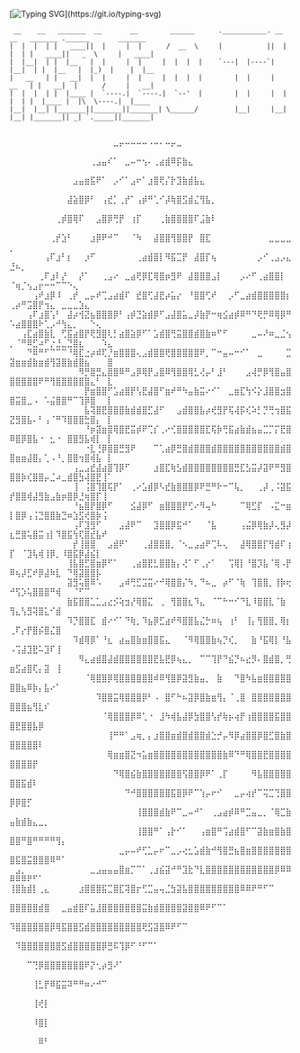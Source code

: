 [![Typing SVG](https://readme-typing-svg.herokuapp.com/?color=10B300FF&size=35&center=true&vCenter=true&width=1000&lines=Olá,+meu+nome+é+esquilo+png.;+Atualmente+sou+estudande+do+IFPR;)](https://git.io/typing-svg)



```
 __    __   _______  __       __        ______      .___________. __    __   _______ .______       _______ 
|  |  |  | |   ____||  |     |  |      /  __  \     |           ||  |  |  | |   ____||   _  \     |   ____|
|  |__|  | |  |__   |  |     |  |     |  |  |  |    `---|  |----`|  |__|  | |  |__   |  |_)  |    |  |__   
|   __   | |   __|  |  |     |  |     |  |  |  |        |  |     |   __   | |   __|  |      /     |   __|  
|  |  |  | |  |____ |  `----.|  `----.|  `--'  |        |  |     |  |  |  | |  |____ |  |\  \----.|  |____ 
|__|  |__| |_______||_______||_______| \______/         |__|     |__|  |__| |_______|| _| `._____||_______|
                                                                                                           
```
⠀⠀⠀⠀⠀⠀⠀⠀⠀⠀⠀⠀⠀⠀⠀⠀⠀⠀⣀⡤⠤⠤⠤⠤⠠⠤⠄⠤⡤⣀⠀⠀⠀⠀⠀⠀⠀⠀⠀⠀⠀⠀⠀⠀⠀⠀⠀⠀⠀⠀⠀⠀⠀⠀⠀⠀⠀⠀⠀⠀⠀⠀⠀⠀⠀⠀⠀
⠀⠀⠀⠀⠀⠀⠀⠀⠀⠀⠀⠀⠀⠀⢀⣠⣤⠎⠁⠀⣀⠤⠒⢢⠄⢀⣴⣾⠿⡯⣷⣄⠀⠀⠀⠀⠀⠀⠀⠀⠀⠀⠀⠀⠀⠀⠀⠀⠀⠀⠀⠀⠀⠀⠀⠀⠀⠀⠀⠀⠀⠀⠀⠀⠀⠀⠀
⠀⠀⠀⠀⠀⠀⠀⠀⠀⠀⠀⣠⣤⣶⣯⠟⠁⠀⡠⠊⠁⣠⠖⠁⣰⣿⢟⡌⡗⣹⣷⣾⣧⣄⠀⠀⠀⠀⠀⠀⠀⠀⠀⠀⠀⠀⠀⠀⠀⠀⠀⠀⠀⠀⠀⠀⠀⠀⠀⠀⠀⠀⠀⠀⠀⠀⠀
⠀⠀⠀⠀⠀⠀⠀⠀⠀⠀⣼⣵⣿⡿⠃⠀⢠⣞⡁⢀⡞⠁⢠⡾⠛⢁⠊⡼⢷⣿⣫⣾⣌⢻⣧⡀⠀⠀⠀⠀⠀⠀⠀⠀⠀⠀⠀⠀⠀⠀⠀⠀⠀⠀⠀⠀⠀⠀⠀⠀⠀⠀⠀⠀⠀⠀⠀
⠀⠀⠀⠀⠀⠀⠀⠀⢀⡾⣿⢿⠏⠀⠀⣠⣿⡿⢛⡟⠀⢰⡏⠀⠀⠀⢀⣷⣿⣿⣿⣿⠏⣨⣷⠇⠀⠀⠀⠀⠀⠀⠀⠀⠀⠀⠀⠀⠀⠀⠀⠀⠀⠀⠀⠀⠀⠀⠀⠀⠀⠀⠀⠀⠀⠀⠀
⠀⠀⠀⠀⠀⠀⠀⢀⡞⣱⠃⠀⠀⠀⣰⡿⠟⠚⠉⠀⠀⠈⠳⠀⠀⣼⣿⣿⢻⣿⣿⡟⠀⣿⣏⠀⠀⠀⠀⠀⠀⠀⠀⠀⠀⣀⣀⣀⣀⡀⠀⠀⠀⠀⠀⠀⠀⠀⠀⠀⠀⠀⠀⠀⠀⠀⠀
⠀⠀⠀⠀⠀⠀⢠⠏⣰⠃⡆⠀⠀⡰⠋⠀⠀⠀⠀⠀⠀⠀⢀⣴⣾⣿⡇⠻⣯⣉⡟⠀⣼⣿⡏⢦⠀⠀⠀⠀⠀⠀⠀⡠⠊⢀⣠⡠⣄⣘⠦⡀⠀⠀⠀⠀⠀⠀⠀⠀⠀⠀⠀⠀⠀⠀⠀
⠀⠀⠀⠀⠀⢀⠏⣰⠇⡜⠀⠀⡜⠁⠀⠀⢀⣠⠔⠀⣀⣴⢟⡿⣏⢿⣿⡶⣻⠟⠀⣼⣿⣿⣿⣠⡇⠀⠀⠀⡠⠔⠋⢀⣴⣿⣿⡇⠀⠈⢶⡈⢢⣠⡖⠒⠒⠉⠉⠑⢄⠀⠀⠀⠀⠀⠀
⠀⠀⠀⠀⢠⠞⣰⡿⠸⠀⢀⡞⠀⣀⡤⠞⢉⣠⣴⣾⠏⠀⣞⣿⢋⣼⣟⡴⣥⡔⠀⠘⣿⣿⢋⠞⠀⠀⡠⠋⣀⣴⣾⣿⣿⣿⣿⣿⡆⢀⡴⠛⣩⣿⡟⢲⣄⠀⣀⣀⣀⣱⣄⠀⠀⠀⠀
⠀⠀⠀⢠⠏⣰⣿⢡⠃⠀⣼⡴⢺⣝⣦⣿⣿⣿⡿⠃⢠⡾⣙⣵⣾⡿⠋⣠⣼⣿⣥⣀⡼⣷⡟⠒⢶⣪⣴⡾⠿⠛⠙⢟⡛⠿⢿⡿⠛⠡⣴⣿⣿⣿⠗⢁⡠⠚⢳⣄⡀⠀⠀⠑⢄⠀⠀
⠀⠀⢠⣏⣴⣿⣷⣇⠀⢋⣯⣴⣿⡟⢟⣻⣿⢇⡃⣴⣿⣵⡿⠋⠁⣡⣾⣿⢛⣭⣿⣿⣾⣿⣷⠶⠋⠋⠀⠀⠀⠀⣀⠤⠜⠶⣀⣈⢢⡀⠈⠛⠿⣋⠴⠋⡐⣘⣀⣙⣿⣆⠀⠀⠀⠱⣄
⠀⠀⠀⠙⠿⠛⠋⠉⠉⠉⠘⢿⣏⣐⡴⠾⢏⡘⣶⣿⣿⣿⢄⣠⣾⣿⣿⢟⣿⣿⣿⣿⣿⠟⡀⠉⠒⣤⠤⠒⠊⠁⠀⣀⠀⠀⠀⠀⣉⣽⣶⣶⣾⣷⣶⣾⢻⣽⣿⣷⣾⣿⣦⠀⠀⠀⣿
⠀⠀⠀⠀⠀⠀⠀⠀⠀⠀⠀⠀⠻⡛⣿⣛⣄⣿⣿⠿⠛⣠⡿⢿⡟⣠⣿⠿⢻⣿⣿⢿⣃⢜⡤⠃⣸⠃⠀⠀⠀⣠⢼⡛⡿⢻⣿⣤⣿⣿⣿⣿⣿⣿⠟⠛⢻⣿⣿⣿⣿⣿⣿⣄⠃⠀⣇
⠀⠀⠀⠀⠀⠀⠀⠀⠀⠀⠀⠀⠀⡟⣶⣿⣿⠋⣡⣴⣿⡟⢣⣟⣼⣿⠋⣶⠞⠛⠳⣤⣷⣭⠔⠊⠁⠀⣀⣶⣏⢳⠪⡕⣸⣿⣿⣲⣿⣿⣭⣿⣀⠠⠀⠡⣬⣿⣿⠛⠉⢹⡿⣿⠀⠀⡇
⠀⠀⠀⠀⠀⠀⠀⠀⠀⠀⠀⠀⠀⣧⢽⣿⣟⣿⣿⣿⣷⣾⣾⣿⣋⣼⠋⠀⠀⣠⣾⣿⣿⣧⡴⢞⣻⡟⢯⢼⡯⢎⠵⡃⡙⢛⢲⣿⣯⣝⣻⣿⣧⠄⠃⢠⠈⠛⠹⣿⣿⣿⣓⣿⡄⠀⡇
⠀⠀⠀⠀⠀⠀⠀⠀⠀⠀⠀⠀⠀⠘⡶⣽⣶⣿⢿⣿⣟⣭⡾⠟⢉⡎⢀⠔⢊⣿⣿⣿⣿⣿⣏⢯⡷⢛⣯⣴⣷⣾⣦⣤⣉⡉⡍⣟⣿⠿⣿⡿⣿⣧⠐⠀⣂⠐⠀⣿⣿⣻⣧⢾⡇⠀⡇
⠀⠀⠀⠀⠀⠀⠀⠀⠀⠀⠀⠀⠀⠐⣇⢘⡿⣿⣿⣛⣻⠟⠀⠀⠀⠉⢁⣴⡿⣛⣿⣾⣿⣿⣿⣾⣿⣿⣿⣿⣿⣿⣿⣿⣿⣿⣿⣾⣿⣿⣶⣶⣼⣿⡄⢁⠠⠘⡀⣿⣿⢲⣿⢾⣧⠀⡇
⠀⠀⠀⠀⠀⠀⠀⠀⠀⠀⠀⢠⣀⣠⣞⣼⣴⣿⢹⡿⠋⠀⠀⠀⠀⣰⣿⣏⢷⣣⣾⣿⣿⣿⣿⣿⣿⣿⣿⣛⣏⣣⣭⡼⣽⠟⠛⣻⣿⣿⣿⡷⢎⣿⣿⡤⣈⠴⣀⣾⣿⣳⢼⣿⣟⢸⠁
⠀⠀⠀⠀⠀⠀⠀⠀⠀⠀⠀⢸⠀⢨⣿⢹⣿⢯⡟⠁⠀⢀⠔⣡⣾⡿⠣⣞⣷⣿⣿⣿⡿⠟⣛⠛⠗⠒⠉⢧⡀⠀⠀⢀⡼⢀⠨⣽⣯⡞⣿⣿⢾⣼⣻⣷⣠⣷⡶⣿⡿⣘⢶⣿⡏⢸⠀
⠀⠀⠀⠀⠀⠀⠀⠀⠀⠀⠀⠘⣦⣿⡟⣿⡿⠋⠀⠀⠀⣪⣼⡿⠋⠀⣶⣿⣿⣿⡟⢋⠔⠻⢤⠓⠀⠀⠀⠀⠉⢿⣋⡏⠀⠠⣍⠒⣶⡇⣿⡿⢠⢨⣙⣿⣿⣷⣙⠶⣱⣫⢞⣿⡷⢨⠀
⠀⠀⠀⠀⠀⠀⠀⠀⠀⠀⠀⢠⠏⣹⣻⠋⠀⠀⠀⣠⣼⠟⠉⠀⠀⣹⣿⣿⡿⣯⠚⠁⠀⠀⠈⣧⠀⠀⠀⠀⢠⣬⡿⢿⣷⡼⢄⣻⡼⣆⣛⣿⢥⣿⣭⢰⡇⠹⣿⣯⢳⢏⣿⣞⣧⠞⠀
⠀⠀⠀⠀⠀⠀⠀⠀⠀⠀⠀⡞⢸⣿⣿⠀⠀⣠⣾⠟⠁⠀⠀⢀⣼⣿⣿⣿⡀⠈⠢⣀⣠⣴⠟⢉⠧⢄⠀⠀⣼⢿⣿⣿⡏⢻⣾⠏⢰⡏⠀⠈⣹⢧⢾⢸⡿⡀⠸⣿⣯⡿⣼⣮⡇⠀⠀
⠀⠀⠀⠀⠀⠀⠀⠀⠀⠀⢸⣧⣿⣋⣿⣶⡿⠋⠁⠀⠀⢀⣴⣿⣟⣃⣿⣿⣷⡄⢜⠁⠋⢀⡔⠁⠀⠀⢩⢿⡇⠘⣿⡹⣧⠈⢿⠠⡟⠿⢦⡼⣋⠞⡿⣼⠷⣇⠀⠙⢿⣽⣿⣿⡧⠀⠀
⠀⠀⠀⠀⠀⠀⠀⠀⠀⠀⣽⣻⢥⣿⠿⠡⠀⠀⠀⣠⠾⢛⣋⣩⣭⠔⠚⢿⣿⣿⡌⠳⡀⠙⠦⣀⠀⡴⠋⠈⢷⠀⢹⣿⣿⡀⢸⡷⢖⠚⢫⡱⢥⣿⣿⣿⠛⢾⠀⠀⠈⠋⠉⠀⠀⠀⠀
⠀⠀⠀⠀⠀⠀⠀⠀⠀⠀⣷⣯⣿⣿⣁⣁⣠⣔⡪⢵⣲⡜⢿⣿⣍⠀⢀⠀⢻⣿⣿⣆⠹⣄⠀⠈⠉⠓⠒⠊⠙⣇⠸⣿⣿⣇⠈⣷⠀⢻⣄⢣⣻⢽⣿⣅⠊⣾⠀⠀⠀⠀⠀⠀⠀⠀⠀
⠀⠀⠀⠀⠀⠀⠀⠀⠀⠀⠹⡙⣿⣿⣏⠀⣾⠔⠊⠁⠙⢷⡀⠹⣦⡿⣋⣴⠞⠻⣿⣿⣧⣌⡓⠶⢦⠀⢰⠃⠀⢸⡄⢻⣿⣿⡀⢿⡆⢀⠏⡔⡟⣿⡮⣿⣌⣿⠀⠀⠀⠀⠀⠀⠀⠀⠀
⠀⠀⠀⠀⠀⠀⠀⠀⠀⠀⠀⠹⣾⢿⡿⠁⠘⣆⠀⣴⣤⣿⣷⣶⣿⣿⣯⣄⠀⠀⠈⠻⢿⣿⣿⣷⢦⡙⢎⡀⠀⠀⣷⠘⣯⢿⡇⠘⣧⠠⢩⣼⣹⣟⠥⣹⠏⢸⠀⠀⠀⠀⠀⠀⠀⠀⠀
⠀⠀⠀⠀⠀⠀⠀⠀⠀⠀⠀⠀⠻⣄⣴⣾⣿⣼⣾⣿⣿⣿⣿⣿⣿⣟⣧⣟⡿⢦⣄⡀⠀⠉⠉⢹⡟⠙⣮⡙⠦⣔⡻⠄⣿⣾⣿⡀⢛⣶⣫⣴⣿⢏⡄⣽⠀⢸⠀⠀⠀⠀⠀⠀⠀⠀⠀
⠀⠀⠀⠀⠀⠀⠀⠀⠀⠀⠀⠀⠀⠈⢿⣿⣿⡿⢿⣿⣿⣿⣿⣿⣿⠾⠿⢻⣿⡿⣽⣻⣷⣤⡀⠀⣷⠀⠀⠙⣿⠳⣧⣶⣿⣿⣿⣿⣿⣿⣿⣦⠿⡷⡄⣧⠔⠁⠀⠀⠀⠀⠀⠀⠀⠀⠀
⠀⠀⠀⠀⠀⠀⠀⠀⠀⠀⠀⠀⠀⠀⠀⠹⣿⣿⣭⢿⣿⣿⣿⡿⠃⠠⠀⣿⠋⠓⠦⣽⡿⣿⣷⣶⢻⡄⠈⢀⣿⠀⣿⣿⣿⣿⣿⣿⣿⣿⣿⣿⣦⢻⣇⠎⠀⠀⠀⠀⠀⠀⠀⠀⠀⠀⠀
⠀⠀⠀⠀⠀⠀⠀⠀⠀⠀⠀⠀⠀⠀⠀⠀⠈⢿⣿⣿⣿⡿⠿⢁⠐⠀⣸⠳⢾⣧⣼⡿⣳⣿⣿⢣⡞⢷⡦⢴⡟⢰⣿⣿⣿⣿⣯⣿⣿⣿⣟⣿⣿⣧⡿⠀⠀⠀⠀⠀⠀⠀⠀⠀⠀⠀⠀
⠀⠀⠀⠀⠀⠀⠀⠀⠀⠀⠀⠀⠀⠀⠀⠀⠀⢸⠛⠛⠁⣠⢶⡀⡄⣰⣿⣿⣶⣾⣿⣾⣿⣿⣾⣑⡚⡤⠻⡿⣴⣿⣿⡿⣿⣋⣿⣷⣿⣿⣿⣿⣿⣿⠇⠀⠀⠀⠀⠀⠀⠀⠀⠀⠀⠀⠀
⠀⠀⠀⠀⠀⠀⠀⠀⠀⠀⠀⠀⠀⠀⠀⠀⠀⢿⣶⣶⣿⣝⠲⣥⣶⣿⣿⣿⣿⣿⣿⣿⣿⣿⣿⣿⣿⣷⠿⠙⠛⢿⣿⣿⣟⣿⣿⣿⣿⣿⣿⣿⣿⡟⠀⠀⠀⠀⠀⠀⠀⠀⠀⠀⠀⠀⠀
⠀⠀⠀⠀⠀⠀⠀⠀⠀⠀⠀⠀⠀⠀⠀⠀⠀⠀⠙⢿⣿⣮⣷⣿⣿⣿⣿⣿⣿⣿⢫⣿⣿⡿⠟⠁⢀⡏⠀⠀⠀⠀⠻⣧⣿⣿⣿⣿⣿⣿⣿⣯⣾⠇⠀⠀⠀⠀⠀⠀⠀⠀⠀⠀⠀⠀⠀
⠀⠀⠀⠀⠀⠀⠀⠀⠀⠀⠀⠀⠀⠀⠀⠀⠀⠀⠀⠀⠙⠚⣿⣿⣿⣿⣿⣿⣯⣿⡿⠟⠉⢱⡤⠖⠊⠀⠀⣀⡤⢴⡞⠉⢭⣉⢙⣿⣿⡿⡿⣿⡋⠀⠀⠀⠀⠀⠀⠀⠀⠀⠀⠀⠀⠀⠀
⠀⠀⠀⠀⠀⠀⠀⠀⠀⠀⠀⠀⠀⠀⠀⠀⠀⠀⠀⠀⠀⠀⢸⣿⣿⣿⣾⣷⠟⠉⣀⠤⠚⠁⠀⢀⣠⣴⡾⠿⠛⣉⣤⣀⡀⠈⢿⣉⣷⣤⣷⣾⣷⣄⣀⡀⠀⠀⠀⠀⠀⠀⠀⠀⠀⠀⠀
⠀⠀⠀⠀⠀⠀⠀⠀⠀⠀⠀⠀⠀⠀⠀⠀⠀⠀⠀⠀⠀⠀⢸⣿⣿⠛⠁⢠⡗⠊⠁⠀⠀⢠⣶⣿⠛⢩⣴⣾⣿⠋⠉⣽⣷⣶⣿⣷⣿⣿⣿⠛⣿⠛⠛⠛⠛⢻⡄⠀⠀⠀⠀⠀⠀⠀⠀
⠀⠀⠀⠀⠀⠀⠀⠀⠀⠀⠀⠀⠀⠀⠀⠀⠀⠀⠀⣀⡤⠤⠞⢋⣁⡤⠖⠉⣀⡠⢔⣂⣡⣾⣷⠚⢻⣿⣛⣦⣿⣶⣿⣿⣿⣿⣿⣿⣿⣿⣯⣿⣭⣿⣿⣿⠿⠛⠁⠀⠀⠀⠀⠀⠀⠀⠀
⠀⣠⡀⠀⠀⠀⠀⠀⠀⠀⠀⠀⠀⠀⣀⣠⣤⣤⣤⣿⣶⡉⠉⠁⢀⣰⣮⣽⠚⠛⣹⣗⠙⣇⣿⣿⣿⣿⣿⣿⣿⣿⣿⣿⣿⣿⡿⠿⠿⠿⠿⠿⠟⠋⠁⠀⠀⠀⠀⠀⠀⠀⠀⠀⠀⠀⠀
⢸⣿⣷⣾⡇⢀⣄⠀⠀⠀⠀⠀⣰⣿⣿⣿⣯⣉⣿⣏⢽⣿⡖⢋⣉⣤⢤⣈⣳⣽⣧⣿⣿⣿⣿⣿⣿⣿⣿⣿⠿⠿⠟⠛⠋⠉⠀⠀⠀⠀⠀⠀⠀⠀⠀⠀⠀⠀⠀⠀⠀⠀⠀⠀⠀⠀⠀
⣿⣿⣿⣿⣿⣾⣿⠀⠀⣀⣤⣾⣿⠏⣥⣸⣿⣿⣿⣿⣿⣿⣿⣭⣷⣾⣿⣿⣿⣿⣽⣿⣿⠿⠟⠋⠉⠁⠀⠀⠀⠀⠀⠀⠀⠀⠀⠀⠀⠀⠀⠀⠀⠀⠀⠀⠀⠀⠀⠀⠀⠀⠀⠀⠀⠀⠀
⠹⣿⣿⣿⣿⣿⣿⡿⢿⣯⣿⣿⣫⣾⣿⣿⣿⣿⣿⣿⣿⣿⣿⢟⣫⣽⣿⠿⠟⠋⠉⠀⠀⠀⠀⠀⠀⠀⠀⠀⠀⠀⠀⠀⠀⠀⠀⠀⠀⠀⠀⠀⠀⠀⠀⠀⠀⠀⠀⠀⠀⠀⠀⠀⠀⠀⠀
⠀⠹⣿⣿⣿⣿⣿⣿⣿⣫⣾⣿⣿⣿⣿⣿⡿⣛⠯⢹⡿⠋⠘⠋⠉⠁⠀⠀⠀⠀⠀⠀⠀⠀⠀⠀⠀⠀⠀⠀⠀⠀⠀⠀⠀⠀⠀⠀⠀⠀⠀⠀⠀⠀⠀⠀⠀⠀⠀⠀⠀⠀⠀⠀⠀⠀⠀
⠀⠀⠀⠉⢙⡿⣿⣿⣿⣿⣿⣿⣿⠟⡝⢂⡴⣻⠜⠁⠀⠀⠀⠀⠀⠀⠀⠀⠀⠀⠀⠀⠀⠀⠀⠀⠀⠀⠀⠀⠀⠀⠀⠀⠀⠀⠀⠀⠀⠀⠀⠀⠀⠀⠀⠀⠀⠀⠀⠀⠀⠀⠀⠀⠀⠀⠀
⠀⠀⠀⠀⢸⣃⡟⠿⣯⣭⠽⠛⠛⠶⠔⠚⠉⠀⠀⠀⠀⠀⠀⠀⠀⠀⠀⠀⠀⠀⠀⠀⠀⠀⠀⠀⠀⠀⠀⠀⠀⠀⠀⠀⠀⠀⠀⠀⠀⠀⠀⠀⠀⠀⠀⠀⠀⠀⠀⠀⠀⠀⠀⠀⠀⠀⠀
⠀⠀⠀⠀⢸⢞⡇⠀⠀⠀⠀⠀⠀⠀⠀⠀⠀⠀⠀⠀⠀⠀⠀⠀⠀⠀⠀⠀⠀⠀⠀⠀⠀⠀⠀⠀⠀⠀⠀⠀⠀⠀⠀⠀⠀⠀⠀⠀⠀⠀⠀⠀⠀⠀⠀⠀⠀⠀⠀⠀⠀⠀⠀⠀⠀⠀⠀
⠀⠀⠀⠀⠸⣿⡇⠀⠀⠀⠀⠀⠀⠀⠀⠀⠀⠀⠀⠀⠀⠀⠀⠀⠀⠀⠀⠀⠀⠀⠀⠀⠀⠀⠀⠀⠀⠀⠀⠀⠀⠀⠀⠀⠀⠀⠀⠀⠀⠀⠀⠀⠀⠀⠀⠀⠀⠀⠀⠀⠀⠀⠀⠀⠀⠀⠀
⠀⠀⠀⠀⠀⠿⠃⠀⠀⠀⠀⠀⠀⠀⠀⠀⠀⠀⠀⠀⠀⠀⠀⠀⠀⠀⠀⠀⠀⠀⠀⠀⠀⠀⠀⠀⠀⠀⠀⠀⠀⠀⠀⠀⠀⠀⠀⠀⠀⠀⠀⠀⠀⠀⠀⠀⠀⠀⠀⠀⠀⠀⠀⠀⠀⠀⠀
